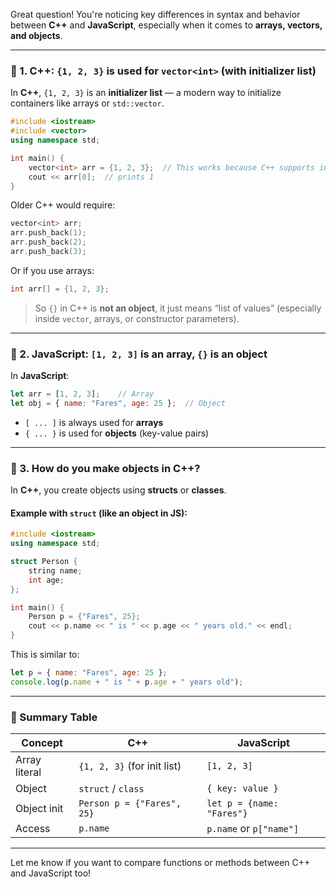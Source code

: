 Great question! You're noticing key differences in syntax and behavior between **C++** and **JavaScript**, especially when it comes to **arrays, vectors, and objects**.

---

### 🔹 1. **C++: `{1, 2, 3}` is used for `vector<int>` (with initializer list)**

In **C++**, `{1, 2, 3}` is an **initializer list** — a modern way to initialize containers like arrays or `std::vector`.

```cpp
#include <iostream>
#include <vector>
using namespace std;

int main() {
    vector<int> arr = {1, 2, 3};  // This works because C++ supports initializer list
    cout << arr[0];  // prints 1
}
```

Older C++ would require:

```cpp
vector<int> arr;
arr.push_back(1);
arr.push_back(2);
arr.push_back(3);
```

Or if you use arrays:

```cpp
int arr[] = {1, 2, 3};
```

> So `{}` in C++ is **not an object**, it just means “list of values” (especially inside `vector`, arrays, or constructor parameters).

---

### 🔹 2. **JavaScript: `[1, 2, 3]` is an array, `{}` is an object**

In **JavaScript**:

```js
let arr = [1, 2, 3];    // Array
let obj = { name: "Fares", age: 25 };  // Object
```

* `[ ... ]` is always used for **arrays**
* `{ ... }` is used for **objects** (key-value pairs)

---

### 🔹 3. **How do you make objects in C++?**

In **C++**, you create objects using **structs** or **classes**.

#### Example with `struct` (like an object in JS):

```cpp
#include <iostream>
using namespace std;

struct Person {
    string name;
    int age;
};

int main() {
    Person p = {"Fares", 25};
    cout << p.name << " is " << p.age << " years old." << endl;
}
```

This is similar to:

```js
let p = { name: "Fares", age: 25 };
console.log(p.name + " is " + p.age + " years old");
```

---

### 🔹 Summary Table

| Concept       | C++                         | JavaScript                |
| ------------- | --------------------------- | ------------------------- |
| Array literal | `{1, 2, 3}` (for init list) | `[1, 2, 3]`               |
| Object        | `struct` / `class`          | `{ key: value }`          |
| Object init   | `Person p = {"Fares", 25}`  | `let p = {name: "Fares"}` |
| Access        | `p.name`                    | `p.name` or `p["name"]`   |

---

Let me know if you want to compare functions or methods between C++ and JavaScript too!
